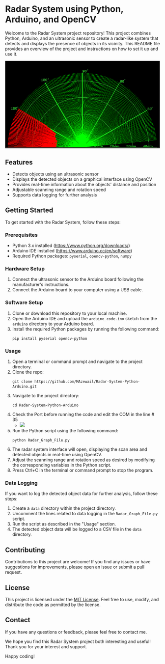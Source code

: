# Radar System using Python, Arduino, and OpenCV

Welcome to the Radar System project repository! This project combines Python, Arduino, and an ultrasonic sensor to create a radar-like system that detects and displays the presence of objects in its vicinity. This README file provides an overview of the project and instructions on how to set it up and use it.

![](https://github.com/MAzewail/Radar-System-Python-Arduino/blob/main/Photos/Radar.png)

## Features

- Detects objects using an ultrasonic sensor
- Displays the detected objects on a graphical interface using OpenCV
- Provides real-time information about the objects' distance and position
- Adjustable scanning range and rotation speed
- Supports data logging for further analysis

## Getting Started

To get started with the Radar System, follow these steps:

### Prerequisites

- Python 3.x installed (https://www.python.org/downloads/)
- Arduino IDE installed (https://www.arduino.cc/en/software)
- Required Python packages: `pyserial`, `opencv-python`, `numpy`

### Hardware Setup

1. Connect the ultrasonic sensor to the Arduino board following the manufacturer's instructions.
2. Connect the Arduino board to your computer using a USB cable.

### Software Setup

1. Clone or download this repository to your local machine.
2. Open the Arduino IDE and upload the `arduino_code.ino` sketch from the `arduino` directory to your Arduino board.
3. Install the required Python packages by running the following command:
   ````
   pip install pyserial opencv-python

### Usage

1. Open a terminal or command prompt and navigate to the project directory.
2. Clone the repo:
   ````
   git clone https://github.com/MAzewail/Radar-System-Python-Arduino.git
4. Navigate to the project directory:
   ````
   cd Radar-System-Python-Arduino
6. Check the Port before running the code and edit the COM in the line # 35
   - ![](https://github.com/MAzewail/Radar-System-Python-Arduino/blob/main/Photos/Screenshot%202024-12-05%20111038.png)
8. Run the Python script using the following command:
   ````
   python Radar_Graph_File.py
   
9. The radar system interface will open, displaying the scan area and detected objects in real-time using OpenCV.
10. Adjust the scanning range and rotation speed as desired by modifying the corresponding variables in the Python script.
11. Press Ctrl+C in the terminal or command prompt to stop the program.

### Data Logging

If you want to log the detected object data for further analysis, follow these steps:

1. Create a `data` directory within the project directory.
2. Uncomment the lines related to data logging in the `Radar_Graph_File.py` script.
3. Run the script as described in the "Usage" section.
4. The detected object data will be logged to a CSV file in the `data` directory.

## Contributing

Contributions to this project are welcome! If you find any issues or have suggestions for improvements, please open an issue or submit a pull request.

## License

This project is licensed under the [MIT License]([LICENSE](https://github.com/MAzewail/Radar-System-Python-Arduino/blob/main/LICENSE.txt)). Feel free to use, modify, and distribute the code as permitted by the license.

## Contact

If you have any questions or feedback, please feel free to contact me.

We hope you find this Radar System project both interesting and useful! Thank you for your interest and support.

Happy coding!

